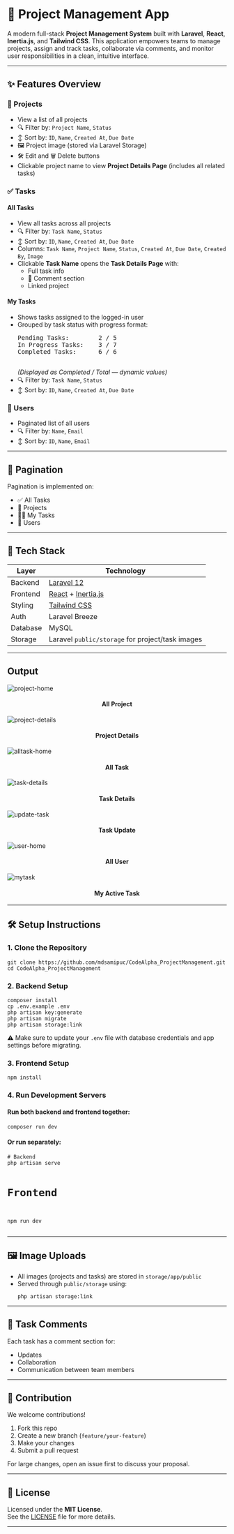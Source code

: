 <h1>📁 Project Management App</h1>

<p>A modern full-stack <strong>Project Management System</strong> built with <strong>Laravel</strong>, <strong>React</strong>, <strong>Inertia.js</strong>, and <strong>Tailwind CSS</strong>. This application empowers teams to manage projects, assign and track tasks, collaborate via comments, and monitor user responsibilities in a clean, intuitive interface.</p>


<hr>

<h2>✨ Features Overview</h2>

<h3>📂 Projects</h3>
<ul>
  <li>View a list of all projects</li>
  <li>🔍 Filter by: <code>Project Name</code>, <code>Status</code></li>
  <li>↕️ Sort by: <code>ID</code>, <code>Name</code>, <code>Created At</code>, <code>Due Date</code></li>
  <li>🖼️ Project image (stored via Laravel Storage)</li>
  <li>🛠️ Edit and 🗑️ Delete buttons</li>
  <li>Clickable project name to view <strong>Project Details Page</strong> (includes all related tasks)</li>
</ul>

<h3>✅ Tasks</h3>

<h4>All Tasks</h4>
<ul>
  <li>View all tasks across all projects</li>
  <li>🔍 Filter by: <code>Task Name</code>, <code>Status</code></li>
  <li>↕️ Sort by: <code>ID</code>, <code>Name</code>, <code>Created At</code>, <code>Due Date</code></li>
  <li>Columns: <code>Task Name</code>, <code>Project Name</code>, <code>Status</code>, <code>Created At</code>, <code>Due Date</code>, <code>Created By</code>, <code>Image</code></li>
  <li>Clickable <strong>Task Name</strong> opens the <strong>Task Details Page</strong> with:
    <ul>
      <li>Full task info</li>
      <li>💬 Comment section</li>
      <li>Linked project</li>
    </ul>
  </li>
</ul>

<h4>My Tasks</h4>
<ul>
  <li>Shows tasks assigned to the logged-in user</li>
  <li>Grouped by task status with progress format:
    <pre>
Pending Tasks:        2 / 5
In Progress Tasks:    3 / 7
Completed Tasks:      6 / 6
    </pre>
    <em>(Displayed as Completed / Total — dynamic values)</em>
  </li>
  <li>🔍 Filter by: <code>Task Name</code>, <code>Status</code></li>
  <li>↕️ Sort by: <code>ID</code>, <code>Name</code>, <code>Created At</code>, <code>Due Date</code></li>
</ul>

<h3>👤 Users</h3>
<ul>
  <li>Paginated list of all users</li>
  <li>🔍 Filter by: <code>Name</code>, <code>Email</code></li>
  <li>↕️ Sort by: <code>ID</code>, <code>Name</code>, <code>Email</code></li>
</ul>

<hr>

<h2>🔄 Pagination</h2>
<p>Pagination is implemented on:</p>
<ul>
  <li>✅ All Tasks</li>
  <li>📂 Projects</li>
  <li>🧑‍💻 My Tasks</li>
  <li>👤 Users</li>
</ul>

<hr>

<h2>🧰 Tech Stack</h2>
<table>
  <thead>
    <tr>
      <th>Layer</th>
      <th>Technology</th>
    </tr>
  </thead>
  <tbody>
    <tr>
      <td>Backend</td>
      <td><a href="https://laravel.com/" target="_blank" rel="noopener noreferrer">Laravel 12</a></td>
    </tr>
    <tr>
      <td>Frontend</td>
      <td><a href="https://reactjs.org/" target="_blank" rel="noopener noreferrer">React</a> + <a href="https://inertiajs.com/" target="_blank" rel="noopener noreferrer">Inertia.js</a></td>
    </tr>
    <tr>
      <td>Styling</td>
      <td><a href="https://tailwindcss.com/" target="_blank" rel="noopener noreferrer">Tailwind CSS</a></td>
    </tr>
    <tr>
      <td>Auth</td>
      <td>Laravel Breeze</td>
    </tr>
    <tr>
      <td>Database</td>
      <td>MySQL</td>
    </tr>
    <tr>
      <td>Storage</td>
      <td>Laravel <code>public/storage</code> for project/task images</td>
    </tr>
  </tbody>
</table>

<hr>

<h2>Output</h2>

![project-home](https://github.com/user-attachments/assets/22ba5b6d-768a-4f47-9639-9081e07223c2)

<h4 align="center">All Project</h4>

![project-details](https://github.com/user-attachments/assets/1a8a7975-46a2-41f3-bb2e-2b561abd6ed4)

<h4 align="center">Project Details</h4>


![alltask-home](https://github.com/user-attachments/assets/066ae476-39ec-4f75-9907-643b3cab09ac)

<h4 align="center">All Task</h4>


![task-details](https://github.com/user-attachments/assets/3913672e-5a1f-481a-b7bf-a76469841405)

<h4 align="center">Task Details</h4>

![update-task](https://github.com/user-attachments/assets/57f4388c-9218-42b3-8197-5e1a42d7182a)

<h4 align="center">Task Update</h4>

![user-home](https://github.com/user-attachments/assets/cce26312-0176-40ab-b8fd-8c893539385b)

<h4 align="center">All User</h4>

![mytask](https://github.com/user-attachments/assets/c25c4987-6c8d-4f25-8929-ac25b9e5ecab)

<h4 align="center">My Active Task</h4>
<hr>

<h2>🛠️ Setup Instructions</h2>

<h3>1. Clone the Repository</h3>
<pre><code>git clone https://github.com/mdsamipuc/CodeAlpha_ProjectManagement.git
cd CodeAlpha_ProjectManagement
</code></pre>

<h3>2. Backend Setup</h3>
<pre><code>composer install
cp .env.example .env
php artisan key:generate
php artisan migrate
php artisan storage:link
</code></pre>
<p>⚠️ Make sure to update your <code>.env</code> file with database credentials and app settings before migrating.</p>

<h3>3. Frontend Setup</h3>
<pre><code>npm install
</code></pre>

<h3>4. Run Development Servers</h3>

<h4>Run both backend and frontend together:</h4>
<pre><code>composer run dev
</code></pre>

<h4>Or run separately:</h4>
<pre><code># Backend
php artisan serve

# Frontend
npm run dev
</code></pre>

<hr>

<h2>🖼️ Image Uploads</h2>
<ul>
  <li>All images (projects and tasks) are stored in <code>storage/app/public</code></li>
  <li>Served through <code>public/storage</code> using:
    <pre><code>php artisan storage:link
</code></pre>
  </li>
</ul>

<hr>

<h2>💬 Task Comments</h2>
<p>Each task has a comment section for:</p>
<ul>
  <li>Updates</li>
  <li>Collaboration</li>
  <li>Communication between team members</li>
</ul>

<hr>

<h2>🤝 Contribution</h2>
<p>We welcome contributions!</p>
<ol>
  <li>Fork this repo</li>
  <li>Create a new branch (<code>feature/your-feature</code>)</li>
  <li>Make your changes</li>
  <li>Submit a pull request</li>
</ol>
<p>For large changes, open an issue first to discuss your proposal.</p>

<hr>

<h2>📄 License</h2>
<p>Licensed under the <strong>MIT License</strong>.<br>
See the <a href="LICENSE" target="_blank" rel="noopener noreferrer">LICENSE</a> file for more details.</p>

<hr>


